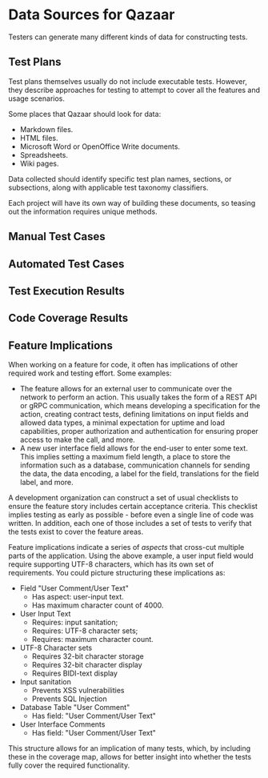 # Data Sources for Qazaar

Testers can generate many different kinds of data for constructing tests.

## Test Plans

Test plans themselves usually do not include executable tests.  However, they describe approaches for testing to attempt to cover all the features and usage scenarios.

Some places that Qazaar should look for data:

* Markdown files.
* HTML files.
* Microsoft Word or OpenOffice Write documents.
* Spreadsheets.
* Wiki pages.

Data collected should identify specific test plan names, sections, or subsections, along with applicable test taxonomy classifiers.

Each project will have its own way of building these documents, so teasing out the information requires unique methods.

## Manual Test Cases


## Automated Test Cases


## Test Execution Results


## Code Coverage Results


## Feature Implications

When working on a feature for code, it often has implications of other required work and testing effort.  Some examples:

* The feature allows for an external user to communicate over the network to perform an action.  This usually takes the form of a REST API or gRPC communication, which means developing a specification for the action, creating contract tests, defining limitations on input fields and allowed data types, a minimal expectation for uptime and load capabilities, proper authorization and authentication for ensuring proper access to make the call, and more.
* A new user interface field allows for the end-user to enter some text.  This implies setting a maximum field length, a place to store the information such as a database, communication channels for sending the data, the data encoding, a label for the field, translations for the field label, and more.

A development organization can construct a set of usual checklists to ensure the feature story includes certain acceptance criteria.  This checklist implies testing as early as possible - before even a single line of code was written.  In addition, each one of those includes a set of tests to verify that the tests exist to cover the feature areas.

Feature implications indicate a series of *aspects* that cross-cut multiple parts of the application.  Using the above example, a user input field would require supporting UTF-8 characters, which has its own set of requirements.  You could picture structuring these implications as:

* Field "User Comment/User Text"
    * Has aspect: user-input text.
    * Has maximum character count of 4000.
* User Input Text
    * Requires: input sanitation;
    * Requires: UTF-8 character sets;
    * Requires: maximum character count.
* UTF-8 Character sets
    * Requires 32-bit character storage
    * Requires 32-bit character display
    * Requires BIDI-text display
* Input sanitation
    * Prevents XSS vulnerabilities
    * Prevents SQL Injection
* Database Table "User Comment"
    * Has field: "User Comment/User Text"
* User Interface Comments
    * Has field: "User Comment/User Text"

This structure allows for an implication of many tests, which, by including these in the coverage map, allows for better insight into whether the tests fully cover the required functionality.
